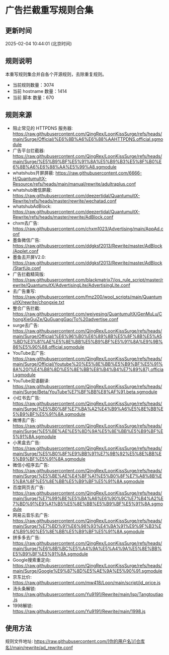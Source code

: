 # 广告拦截重写规则合集

## 更新时间
2025-02-04 10:44:01 (北京时间)

## 规则说明
本重写规则集合并自各个开源规则，去除重复规则。
- 当前规则数量：3074
- 当前 hostname 数量：1414
- 当前 脚本 数量：670

## 规则来源
- 阻止常见的 HTTPDNS 服务器: https://raw.githubusercontent.com/QingRex/LoonKissSurge/refs/heads/main/Surge/Official/%E6%8B%A6%E6%88%AAHTTPDNS.official.sgmodule
- 广告平台拦截器: https://raw.githubusercontent.com/QingRex/LoonKissSurge/refs/heads/main/Surge/%E5%B9%BF%E5%91%8A%E5%B9%B3%E5%8F%B0%E6%8B%A6%E6%88%AA%E5%99%A8.sgmodule
- whatshubs开屏屏蔽: https://raw.githubusercontent.com/6666-H/QuantumultX-Resource/refs/heads/main/manual/rewrite/adultraplus.conf
- whatshub微信屏蔽: https://raw.githubusercontent.com/deezertidal/QuantumultX-Rewrite/refs/heads/master/rewrite/wechatad.conf
- whatshubAdBlock: https://raw.githubusercontent.com/deezertidal/QuantumultX-Rewrite/refs/heads/master/rewrite/AdBlock.conf
- chxm去广告: https://raw.githubusercontent.com/chxm1023/Advertising/main/AppAd.conf
- 墨鱼微信广告: https://raw.githubusercontent.com/ddgksf2013/Rewrite/master/AdBlock/Applet.conf
- 墨鱼去开屏V2.0: https://raw.githubusercontent.com/ddgksf2013/Rewrite/master/AdBlock/StartUp.conf
- 广告拦截精简版: https://raw.githubusercontent.com/blackmatrix7/ios_rule_script/master/rewrite/QuantumultX/AdvertisingLite/AdvertisingLite.conf
- 去广告重写: https://raw.githubusercontent.com/fmz200/wool_scripts/main/QuantumultX/rewrite/chongxie.txt
- 整合广告拦截: https://raw.githubusercontent.com/weiyesing/QuantumultX/GenMuLu/ChongXieGuiZe/QuGuangGao/To%20advertise.conf
- surge去广告: https://raw.githubusercontent.com/QingRex/LoonKissSurge/refs/heads/main/Surge/Official/%E6%96%B0%E6%89%8B%E5%8F%8B%E5%A5%BD%E3%81%AE%E5%8E%BB%E5%B9%BF%E5%91%8A%E9%9B%86%E5%90%88.official.sgmodule
- YouTube去广告: https://raw.githubusercontent.com/QingRex/LoonKissSurge/refs/heads/main/Surge/Official/Youtube%20%E5%8E%BB%E5%B9%BF%E5%91%8A%20(%E4%B8%8D%E5%8E%BB%E8%B4%B4%E7%89%87).official.sgmodule
- YouTube双语翻译: https://raw.githubusercontent.com/QingRex/LoonKissSurge/refs/heads/main/Surge/Beta/YouTube%E7%BF%BB%E8%AF%91.beta.sgmodule
- 小红书去广告: https://raw.githubusercontent.com/QingRex/LoonKissSurge/refs/heads/main/Surge/%E5%B0%8F%E7%BA%A2%E4%B9%A6%E5%8E%BB%E5%B9%BF%E5%91%8A.sgmodule
- 微博去广告: https://raw.githubusercontent.com/QingRex/LoonKissSurge/refs/heads/main/Surge/%E5%BE%AE%E5%8D%9A%E5%8E%BB%E5%B9%BF%E5%91%8A.sgmodule
- 小黑盒去广告: https://raw.githubusercontent.com/QingRex/LoonKissSurge/refs/heads/main/Surge/%E5%B0%8F%E9%BB%91%E7%9B%92%E5%8E%BB%E5%B9%BF%E5%91%8A.sgmodule
- 微信小程序去广告: https://raw.githubusercontent.com/QingRex/LoonKissSurge/refs/heads/main/Surge/%E5%BE%AE%E4%BF%A1%E5%B0%8F%E7%A8%8B%E5%BA%8F%E5%8E%BB%E5%B9%BF%E5%91%8A.sgmodule
- 百度网页去广告: https://raw.githubusercontent.com/QingRex/LoonKissSurge/refs/heads/main/Surge/%E7%99%BE%E5%BA%A6%E6%90%9C%E7%B4%A2%E7%BD%91%E9%A1%B5%E5%8E%BB%E5%B9%BF%E5%91%8A.sgmodule
- 网易云音乐去广告: https://raw.githubusercontent.com/QingRex/LoonKissSurge/refs/heads/main/Surge/%E7%BD%91%E6%98%93%E4%BA%91%E9%9F%B3%E4%B9%90%E5%8E%BB%E5%B9%BF%E5%91%8A.sgmodule
- 拼多多去广告: https://raw.githubusercontent.com/QingRex/LoonKissSurge/refs/heads/main/Surge/%E6%8B%BC%E5%A4%9A%E5%A4%9A%E5%8E%BB%E5%B9%BF%E5%91%8A.sgmodule
- Google搜索重定向: https://raw.githubusercontent.com/QingRex/LoonKissSurge/refs/heads/main/Surge/Google%E9%87%8D%E5%AE%9A%E5%90%91.sgmodule
- 京东比价: https://raw.githubusercontent.com/mw418/Loon/main/script/jd_price.js
- 汤头条解锁: https://raw.githubusercontent.com/Yu9191/Rewrite/main/lsp/Tangtoutiao.js
- 1998解锁: https://raw.githubusercontent.com/Yu9191/Rewrite/main/1998.js

## 使用方法
规则文件地址: https://raw.githubusercontent.com/[你的用户名]/[仓库名]/main/rewrite/ad_rewrite.conf
